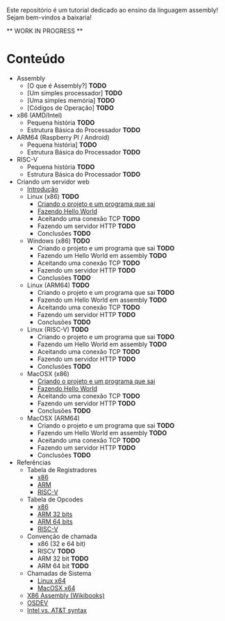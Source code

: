 
Este repositório é um tutorial dedicado ao ensino da linguagem assembly! Sejam bem-vindos a baixaria!

** WORK IN PROGRESS **

Conteúdo
========

* Assembly
  * [O que é Assembly?] **TODO**
  * [Um simples processador] **TODO**
  * [Uma simples memória] **TODO**
  * [Códigos de Operação] **TODO**
* x86 (AMD/Intel)
  * Pequena história **TODO**
  * Estrutura Básica do Processador **TODO**
* ARM64 (Raspberry PI / Android)
  * Pequena história] **TODO**
  * Estrutura Básica do Processador **TODO**
* RISC-V
  * Pequena história **TODO**
  * Estrutura Básica do Processador **TODO**
* Criando um servidor web
  * [Introdução](/webserver/intro)
  * Linux (x86) **TODO**
    * [Criando o projeto e um programa que sai](/webserver/linux/part0)
    * [Fazendo Hello World](/webserver/linux/part1)
    * Aceitando uma conexão TCP **TODO**
    * Fazendo um servidor HTTP **TODO**
    * Conclusões **TODO**
  * Windows (x86) **TODO**
    * Criando o projeto e um programa que sai **TODO**
    * Fazendo um Hello World em assembly **TODO**
    * Aceitando uma conexão TCP **TODO**
    * Fazendo um servidor HTTP **TODO**
    * Conclusões **TODO**
  * Linux (ARM64) **TODO**
    * Criando o projeto e um programa que sai **TODO**
    * Fazendo um Hello World em assembly **TODO**
    * Aceitando uma conexão TCP **TODO**
    * Fazendo um servidor HTTP **TODO**
    * Conclusões **TODO**
  * Linux (RISC-V) **TODO**
    * Criando o projeto e um programa que sai **TODO**
    * Fazendo um Hello World em assembly **TODO**
    * Aceitando uma conexão TCP **TODO**
    * Fazendo um servidor HTTP **TODO**
    * Conclusões **TODO**
  * MacOSX (x86)
    * [Criando o projeto e um programa que sai](/webserver/macosx/part0)
    * [Fazendo Hello World](/webserver/macosx/part1)
    * Aceitando uma conexão TCP **TODO**
    * Fazendo um servidor HTTP **TODO**
    * Conclusões **TODO**
  * MacOSX (ARM64)
    * Criando o projeto e um programa que sai **TODO**
    * Fazendo um Hello World em assembly **TODO** 
    * Aceitando uma conexão TCP **TODO**
    * Fazendo um servidor HTTP **TODO**
    * Conclusões **TODO**
* Referências
  * Tabela de Registradores
    * [x86](/registers/x86)
    * [ARM](/registers/arm)
    * [RISC-V](/registers/riscv)
  * Tabela de Opcodes
    * [x86](/opcodes/x86)
    * [ARM 32 bits](/opcodes/arm)
    * [ARM 64 bits](/opcodes/arm64)
    * [RISC-V](/opcodes/riscv)
  * Convenção de chamada
    * x86 (32 e 64 bit)
    * RISCV **TODO**
    * ARM 32 bit **TODO**
    * ARM 64 bit **TODO**
  * Chamadas de Sistema
    * [Linux x64](/syscall/linux-amd64)
    * [MacOSX x64](/syscall/darwin-amd64)
  * [X86 Assembly (Wikibooks)](https://en.wikibooks.org/wiki/X86_Assembly)
  * [OSDEV](https://wiki.osdev.org/Expanded_Main_Page)
  * [Intel vs. AT&T syntax](http://staffwww.fullcoll.edu/aclifton/courses/cs241/syntax.html)